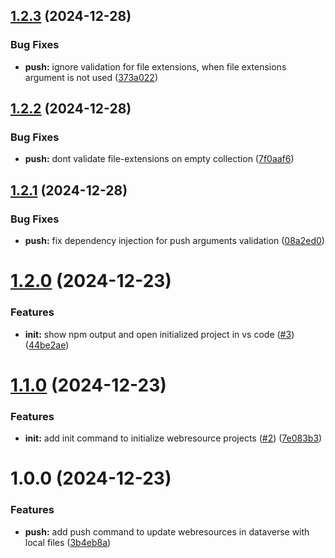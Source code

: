 ## [1.2.3](https://github.com/3mpowered/Dataverse.Webresources/compare/v1.2.2...v1.2.3) (2024-12-28)


### Bug Fixes

* **push:** ignore validation for file extensions, when file extensions argument is not used ([373a022](https://github.com/3mpowered/Dataverse.Webresources/commit/373a0222d543515392cf6b0a4f04240a1f83d350))

## [1.2.2](https://github.com/3mpowered/Dataverse.Webresources/compare/v1.2.1...v1.2.2) (2024-12-28)


### Bug Fixes

* **push:** dont validate file-extensions on empty collection ([7f0aaf6](https://github.com/3mpowered/Dataverse.Webresources/commit/7f0aaf660a2448378b22a01a927196e959bf10c5))

## [1.2.1](https://github.com/3mpowered/Dataverse.Webresources/compare/v1.2.0...v1.2.1) (2024-12-28)


### Bug Fixes

* **push:** fix dependency injection for push arguments validation ([08a2ed0](https://github.com/3mpowered/Dataverse.Webresources/commit/08a2ed0e04e7b2e016e1f5c471e5b1da0fa47a55))

# [1.2.0](https://github.com/3mpowered/Dataverse.Webresources/compare/v1.1.0...v1.2.0) (2024-12-23)


### Features

* **init:** show npm output and open initialized project in vs code ([#3](https://github.com/3mpowered/Dataverse.Webresources/issues/3)) ([44be2ae](https://github.com/3mpowered/Dataverse.Webresources/commit/44be2ae84ea49ca048cedaf36b8d13cd37a803a0))

# [1.1.0](https://github.com/3mpowered/Dataverse.Webresources/compare/v1.0.0...v1.1.0) (2024-12-23)


### Features

* **init:** add init command to initialize webresource projects ([#2](https://github.com/3mpowered/Dataverse.Webresources/issues/2)) ([7e083b3](https://github.com/3mpowered/Dataverse.Webresources/commit/7e083b3a72d2bf057b2454ccd8b4c5e7bf7fb7ea))

# 1.0.0 (2024-12-23)


### Features

* **push:** add push command to update webresources in dataverse with local files ([3b4eb8a](https://github.com/3mpowered/Dataverse.Webresources/commit/3b4eb8a3a2b2e4ad62fed6ecd8e1375d63153b5b))
